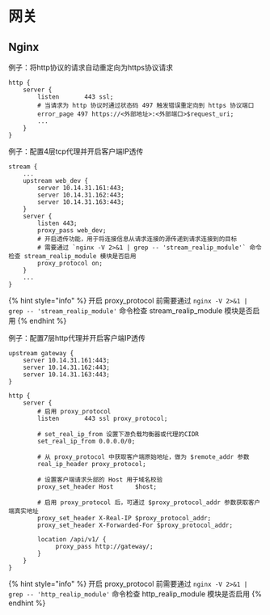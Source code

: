 # 网关

## Nginx

例子：将http协议的请求自动重定向为https协议请求

```text
http {
    server {
        listen       443 ssl;
        # 当请求为 http 协议时通过状态码 497 触发错误重定向到 https 协议端口
        error_page 497 https://<外部地址>:<外部端口>$request_uri;
        ...
    }
}
```

例子：配置4层tcp代理并开启客户端IP透传

```text
stream {
    ...
    upstream web_dev {
        server 10.14.31.161:443;
        server 10.14.31.162:443;
        server 10.14.31.163:443;
    }
    server {
        listen 443;
        proxy_pass web_dev;
        # 开启透传功能，用于将连接信息从请求连接的源传递到请求连接到的目标
        # 需要通过 `nginx -V 2>&1 | grep -- 'stream_realip_module'` 命令检查 stream_realip_module 模块是否启用
        proxy_protocol on;
    }
    ...
}
```

{% hint style="info" %}
开启 proxy\_protocol 前需要通过 `nginx -V 2>&1 | grep -- 'stream_realip_module'` 命令检查 stream\_realip\_module 模块是否启用
{% endhint %}

例子：配置7层http代理并开启客户端IP透传

```text
upstream gateway {
    server 10.14.31.161:443;
    server 10.14.31.162:443;
    server 10.14.31.163:443;
}

http {
    server {
        # 启用 proxy_protocol
        listen       443 ssl proxy_protocol;
        
        # set_real_ip_from 设置下游负载均衡器或代理的CIDR
        set_real_ip_from 0.0.0.0/0;
        
        # 从 proxy_protocol 中获取客户端原始地址，做为 $remote_addr 参数
        real_ip_header proxy_protocol;
        
        # 设置客户端请求头部的 Host 用于域名校验
        proxy_set_header Host      $host;
        
        # 启用 proxy_protocol 后，可通过 $proxy_protocol_addr 参数获取客户端真实地址
        proxy_set_header X-Real-IP $proxy_protocol_addr;
        proxy_set_header X-Forwarded-For $proxy_protocol_addr;
      
        location /api/v1/ {
             proxy_pass http://gateway/;
        }
    }
}
```

{% hint style="info" %}
开启 proxy\_protocol 前需要通过 `nginx -V 2>&1 | grep -- 'http_realip_module'` 命令检查 http\_realip\_module 模块是否启用
{% endhint %}

